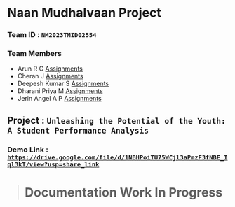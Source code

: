 # Naan Mudhalvaan Project
### **Team ID :** ``NM2023TMID02554``
### **Team Members**
- Arun R G [Assignments](Assignments/Arun%20R%20G/)
- Cheran J [Assignments](Assignments/Cheran%20J/)
- Deepesh Kumar S [Assignments](Assignments/Deepesh%20Kumar%20S/)
- Dharani Priya M [Assignments](Assignments/Dharani%20Priya%20M/)
- Jerin Angel A P [Assignments](Assignments/Jerinangel%20A%20P/)

## Project : `Unleashing the Potential of the Youth: A Student Performance Analysis`
### Demo Link : [`https://drive.google.com/file/d/1NBHPoiTU75WCjl3aPmzF3fNBE_Iql3kT/view?usp=share_link`](https://drive.google.com/file/d/1NBHPoiTU75WCjl3aPmzF3fNBE_Iql3kT/view?usp=share_link)


># Documentation Work In Progress
